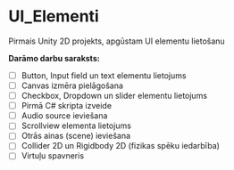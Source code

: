 # UI_Elementi
Pirmais Unity 2D projekts, apgūstam UI elementu lietošanu

**Darāmo darbu saraksts:**
- [ ] Button, Input field un text elementu lietojums
- [ ] Canvas izmēra pielāgošana
- [ ] Checkbox, Dropdown un slider elementu lietojums
- [ ] Pirmā C# skripta izveide
- [ ] Audio source ieviešana
- [ ] Scrollview elementa lietojums
- [ ] Otrās ainas (scene) ieviešana
- [ ] Collider 2D un Rigidbody 2D (fizikas spēku iedarbība)
- [ ] Virtuļu spavneris

